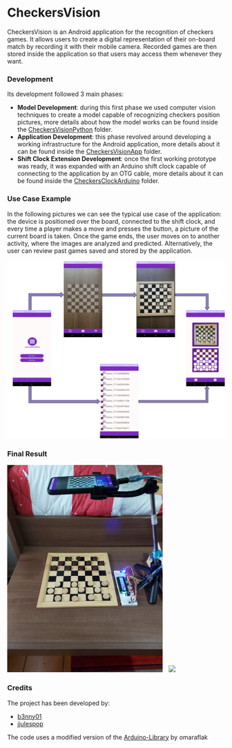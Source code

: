 # CheckersVision

CheckersVision is an Android application for the recognition of checkers games.
It allows users to create a digital representation of their on-board match by recording it with their mobile camera.
Recorded games are then stored inside the application so that users may access them whenever they want.

### Development

Its development followed 3 main phases:

* **Model Development**: during this first phase we used computer vision techniques to create a model capable of recognizing checkers position pictures, more details about how the model works can be found inside the [CheckersVisionPython](https://github.com/b3nny01/CheckersVision/tree/main/CheckersVisionPython) folder.
* **Application Development**:  this phase revolved around developing a working infrastructure for the Android application,  more details about it can be found inside the [CheckersVisionApp](https://github.com/b3nny01/CheckersVision/tree/main/CheckersVisionApp) folder.
* **Shift Clock Extension Development**: once the first working prototype was ready, it was expanded with an Arduino shift clock capable of connecting to the application by an OTG cable, more details about it can be found inside the [CheckersClockArduino](https://github.com/b3nny01/CheckersVision/tree/main/CheckersClockArduino) folder.

### Use Case Example
  <p>In the following pictures we can see the typical use case of the application: the device is positioned over the board, connected to the shift clock, and every time a player makes a move and presses the button, a picture of the current board is taken. Once the game ends, the user moves on to another activity, where the images are analyzed and predicted.
  Alternatively, the user can review past games saved and stored by the application. </p>
<img src="_readmeImgs_/activities.png">

### Final Result

<img src="_readmeImgs_/external_view.jpeg" width="auto" height="480px">&emsp;<img src="_readmeImgs_/checkersVisionGif5.gif" width="auto" height="480px">

### Credits

The project has been developed by:

* [b3nny01](https://github.com/b3nny01/)
* [jjulespop](https://github.com/jjulespop/)

The code uses a modified version of the [Arduino-Library](https://github.com/omaraflak/Arduino-Library) by omaraflak

